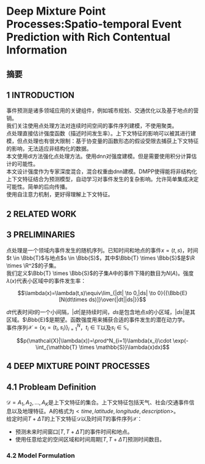 # Deep Mixture Point Processes:Spatio-temporal Event Prediction with Rich Contentual Information

## 摘要

## 1 INTRODUCTION

事件预测是诸多领域应用的关键组件，例如城市规划、交通优化以及基于地点的营销。  
我们关注使用点处理方法对连续时间空间的事件序列建模，不使用聚类。  
点处理直接估计强度函数（描述时间发生率）。上下文特征的影响可以被其进行建模，但点处理也有很大限制：基于协变量的函数形态的假设受限去捕获上下文特征的影响，无法适应非结构化的数据。  
本文使用dl方法强化点处理方法。使用dnn对强度建模。但是需要使用积分计算估计的可能性。  
本文设计强度作为专家深度混合，混合权重由dnn建模。DMPP使得能将非结构化上下文特征结合为预测模型，自动学习对事件发生的复杂影响。允许简单集成决定可能性。简单的后向传播。  
使用自注意力机制，更好得理解上下文特征。

## 2 RELATED WORK

## 3 PRELIMINARIES

点处理是一个领域内事件发生的随机序列。已知时间和地点的事件$x=(t,s)$，时间$t \in \Bbb{T}$与地点$s \in \Bbb{S}$，其中$\Bbb{T} \times \Bbb{S}$是$\R \times \R^2$的子集。  
我们定义$\Bbb{T} \times \Bbb{S}$的子集A中的事件下降的数目为$N(A)$。强度$\lambda(x)$代表小区域中的事件发生率：

$$\lambda(x)=\lambda(t,s)\equiv\lim_{|dt| \to 0,|ds| \to 0}{{\Bbb{E}[N(dt\times ds)]}\over{|dt||ds|}}$$

$dt$代表时间$t$的一个小间隔，$|dt|$是持续时间，$ds$是包含地点$s$的小区域，$|ds|$是其区域。$\Bbb{E}$是期望。函数强度用来捕获合适的事件发生的潜在动力学。  
事件序列$\mathcal{X}=\{x_i=(t_i,s_i)\}^N_{i=1}$，$t_i\in\mathbb{T}$以及$s_i \in \mathbb{S}$。

$$p(\mathcal{X}|\lambda(x))=\prod^N_{i=1}\lambda(x_i)\cdot \exp(-\int_{\mathbb{T} \times \mathbb{S}}\lambda(x)dx)$$

## 4 DEEP MIXTURE POINT PROCESSES

## 4.1 Probleam Definition

$\mathcal{D}=A_1,A_2,...,A_K$是上下文特征的集合。上下文特征包括天气、社会/交通事件信息以及地理特征。A的格式为$<time,latitude,longitude,description>$。  
给定时间$T+\Delta{T}$的上下文特征$\mathcal{D}$以及时间$T$的事件序列$\mathcal{X}$：

* 预测未来时间窗口$[T,T+\Delta{T}]$的事件时间和地点。
* 使用任意给定的空间区域和时间周期$[T,T+\Delta{T}]$预测时间数目。

### 4.2 Model Formulation
